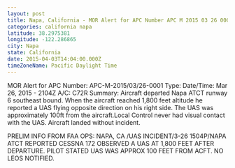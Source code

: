 ```yaml
---
layout: post
title: Napa, California - MOR Alert for APC Number APC M 2015 03 26 0001 Type Date Time Mar
categories: california napa
latitude: 38.2975381
longitude: -122.286865
city: Napa
state: California
date: 2015-04-03T14:04:00.000Z
timeZoneName: Pacific Daylight Time
---
```


MOR Alert for APC
Number: APC-M-2015/03/26-0001
Type: 
Date/Time: Mar 26, 2015 - 2104Z
A/C: C72R
Summary: Aircraft departed Napa ATCT runway 6 southeast bound. When the aircraft reached 1,800 feet altitude he reported a UAS flying opposite direction on his right side. The UAS was approximately 100ft from the aircraft.Local Control never had visual contact with the UAS. Aircraft landed without incident. 

PRELIM INFO FROM FAA OPS: NAPA, CA /UAS INCIDENT/3-26 1504P/NAPA ATCT REPORTED CESSNA 172 OBSERVED A UAS AT 1,800 FEET AFTER DEPARTURE. PILOT STATED UAS WAS APPROX 100 FEET FROM ACFT. NO LEOS NOTIFIED. 